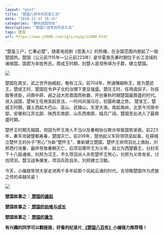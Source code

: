 ```yaml
---
layout: "post"
title: "楚国八百年的历史汇总"
date: "2018-12-17 16:15"
categories: "春秋战国历史"
description: "楚国八百年的历史汇总"
tags: 楚国
url: https://www.y5000.com/zgls/cqzg/21808.html
---
```






“楚虽三户，亡秦必楚”，随着电视剧《思美人》的热播，在全国范围内掀起了一股楚国热。楚国（公元前1115年—公元前223年）是华夏族先秦时期位于长江流域的诸侯国，国君为芈姓熊氏。周成王时期，封楚人首领熊绎为子爵，建立楚国。

![](https://img.y5000.com/uploads/allimg/170523/11-1F523105553531.jpg)

楚国在周文、武之世开始崛起，奄有江汉。前704年，熊通僭越称王，是为楚武王。楚成王时，楚国在令尹子文的治理下更显强盛。楚庄王时，任用虞邱子、孙叔敖等贤臣，问鼎中原、邲之战大败晋国而称霸，开创春秋时期楚国最鼎盛的时代。进入战国，楚悼王任用吴起变法，一时间兵强马壮，初露称雄之势。
楚宣王、楚威王时期，疆土西起大巴山、巫山、武陵山，东至大海，南起南岭，北至今河南中部、安徽和江苏北部、陕西东南部、山东西南部，幅员广阔。楚国至此进入了最鼎盛时期。

楚怀王时期灭越国，但因为怀王用人不当以及秦相张仪欺诈导致国势渐衰。前223年，秦军攻破楚都寿春，楚国灭亡。前209年，楚地起义军将领项梁起事，在薛城立楚怀王的孙子“熊心”为新“楚怀王”，重新建立楚国，楚怀王命项羽北上救赵，刘邦西行攻秦，最终导致秦朝灭亡，后项羽尊怀王为义帝，自立为西楚霸王，分封天下十八路诸侯，刘邦为汉王，不久项羽派人杀死楚怀王熊心，刘邦为义帝发丧，讨伐项羽，楚汉战争爆发，项羽兵败自杀，刘邦建立汉朝。

今天，小编就带领大家走进两千多年前那个风起云涌的时代，去领略楚国作为虎狼之师的卓越风姿！

![](https://img.y5000.com/uploads/allimg/170523/11-1F5231056102Z.jpg)

**楚国故事之：[ 楚国的雄起](https://www.y5000.com/zgls/cqzg/21801.html)**

**楚国故事之：[ 楚国的劫难与成长](https://www.y5000.com/zgls/cqzg/21802.html)**

**楚国故事之：[ 楚国的重生](https://www.y5000.com/zgls/cqzg/21804.html)**

**有兴趣的同学可以戳链接，好看的纪录片[
《楚国八百年》](https://tv.cntv.cn/videoset/VSET100186807755/)小编强力推荐哦！**
